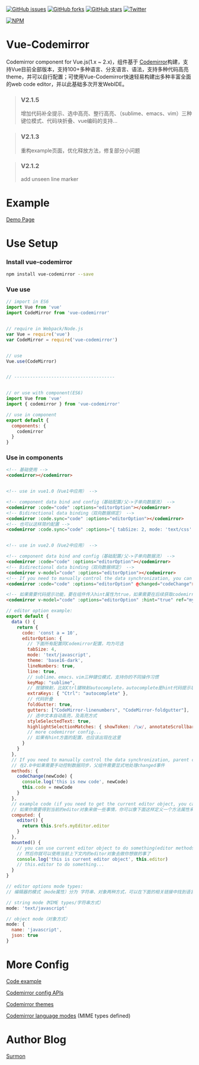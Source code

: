 [![GitHub issues](https://img.shields.io/github/issues/surmon-china/vue-codemirror.svg?style=flat-square)](https://github.com/surmon-china/vue-codemirror/issues)
[![GitHub forks](https://img.shields.io/github/forks/surmon-china/vue-codemirror.svg?style=flat-square)](https://github.com/surmon-china/vue-codemirror/network)
[![GitHub stars](https://img.shields.io/github/stars/surmon-china/vue-codemirror.svg?style=flat-square)](https://github.com/surmon-china/vue-codemirror/stargazers)
[![Twitter](https://img.shields.io/twitter/url/https/github.com/surmon-china/vue-codemirror.svg?style=flat-square)](https://twitter.com/intent/tweet?text=Wow:&url=%5Bobject%20Object%5D)

[![NPM](https://nodei.co/npm/vue-codemirror.png?downloads=true&downloadRank=true&stars=true)](https://nodei.co/npm/vue-codemirror/)


# Vue-Codemirror
Codemirror component for Vue.js(1.x ~ 2.x)，组件基于 [Codemirror](http://codemirror.net/)构建，支持Vue目前全部版本，支持100+多种语言、分支语言、语法，支持多种代码高亮theme，并可以自行配置；可使用Vue-Codemirror快速轻易构建出多种丰富全面的web code editor，并以此基础多次开发WebIDE。

> ### V2.1.5
> 增加代码补全提示、选中高亮、整行高亮、（sublime、emacs、vim）三种键位模式、代码块折叠、vue编码的支持...

> ### V2.1.3
> 重构example页面，优化释放方法，修复部分小问题

> ### V2.1.2
> add unseen line marker


# Example

[Demo Page](https://surmon-china.github.io/vue-codemirror)


# Use Setup


### Install vue-codemirror

``` bash
npm install vue-codemirror --save
```

### Vue use

``` javascript
// import in ES6
import Vue from 'vue'
import CodeMirror from 'vue-codemirror'


// require in Webpack/Node.js
var Vue = require('vue')
var CodeMirror = require('vue-codemirror')


// use
Vue.use(CodeMirror)


// --------------------------------------


// or use with component(ES6)
import Vue from 'vue'
import { codemirror } from 'vue-codemirror'

// use in component
export default {
  components: {
    codemirror
  }
}
```


### Use in components

``` html
<!-- 基础使用 -->
<codemirror></codemirror>


<!-- use in vue1.0（Vue1中应用） -->

<!-- component data bind and config（基础配置/父->子单向数据流） -->
<codemirror :code="code" :options="editorOption"></codemirror>
<!-- Bidirectional data binding（双向数据绑定） -->
<codemirror :code.sync="code" :options="editorOption"></codemirror>
<!-- 也可以这样简约配置 -->
<codemirror :code.sync="code" :options="{ tabSize: 2, mode: 'text/css' }"></codemirror>


<!-- use in vue2.0（Vue2中应用） -->

<!-- component data bind and config（基础配置/父->子单向数据流） -->
<codemirror :code="code" :options="editorOption"></codemirror>
<!-- Bidirectional data binding（双向数据绑定） -->
<codemirror v-model="code" :options="editorOption"></codemirror>
<!-- If you need to manually control the data synchronization, you can monitor the code change event like this（如果你需要手动控制数据流，就需要像这样手动监听changed事件） -->
<codemirror :code="code" :options="editorOption" @changed="codeChange"></codemirror>

<!-- 如果需要代码提示功能，要在组件传入hint属性为true，如果需要在后续获取codemirror对象做什么事，应该在这里定义一个ref属性 -->
<codemirror v-model="code" :options="editorOption" :hint="true" ref="myEditor"></codemirror>
```


``` javascript
// editor option example:
export default {
  data () {
    return {
      code: 'const a = 10',
      editorOption: {
        // 下面所有配置同Codemirror配置，均为可选
        tabSize: 4,
        mode: 'text/javascript',
        theme: 'base16-dark',
        lineNumbers: true,
        line: true,
        // sublime、emacs、vim三种键位模式，支持你的不同操作习惯
        keyMap: "sublime",
        // 按键映射，比如Ctrl键映射autocomplete，autocomplete是hint代码提示事件
        extraKeys: { "Ctrl": "autocomplete" },
        // 代码折叠
        foldGutter: true,
        gutters: ["CodeMirror-linenumbers", "CodeMirror-foldgutter"],
        // 选中文本自动高亮，及高亮方式
        styleSelectedText: true,
        highlightSelectionMatches: { showToken: /\w/, annotateScrollbar: true },
        // more codemirror config...
        // 如果有hint方面的配置，也应该出现在这里
      }
    }
  },
  // If you need to manually control the data synchronization, parent component needs to explicitly emit an event instead of relying on implicit binding
  // 在2.0中如果需要手动控制数据同步，父组件需要显式地处理changed事件
  methods: {
    codeChange(newCode) {
      console.log('this is new code', newCode)
      this.code = newCode
    }
  },
  // example code (if you need to get the current editor object, you can find the editor object like this, the $ref object is a ref attribute corresponding to the dom redefined)
  // 如果你需要得到当前的editor对象来做一些事情，你可以像下面这样定义一个方法属性来获取当前的editor对象，实际上这里的$refs对应的是当前组件内所有关联了ref属性的组件元素对象
  computed: {
    editor() {
      return this.$refs.myEditor.editor
    }
  },
  mounted() {
    // you can use current editor object to do something(editor methods)
    // 然后你就可以使用当前上下文内的editor对象去做你想做的事了
    console.log('this is current editor object', this.editor)
    // this.editor to do something...
  }
}

// editor options mode types:
// 编辑器的模式（mode属性）分为 字符串、对象两种方式，可以在下面的相关链接中找到语言列表

// string mode（MIME types/字符串方式）
mode: 'text/javascript'

// object mode（对象方式）
mode: {
  name: 'javascript',
  json: true
}
```


# More Config

[Code example](https://github.com/surmon-china/vue-codemirror/tree/master/example)

[Codemirror config APIs](http://codemirror.net/doc/manual.html#config)

[Codemirror themes](http://codemirror.net/demo/theme.html)

[Codemirror language modes](http://codemirror.net/mode/) (MIME types defined)



# Author Blog
[Surmon](http://surmon.me)
